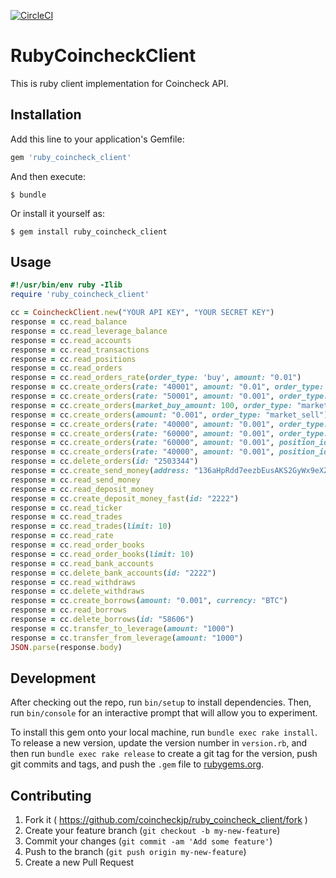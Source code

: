 [![CircleCI](https://circleci.com/gh/coincheckjp/ruby_coincheck_client.svg?style=svg)](https://circleci.com/gh/coincheckjp/ruby_coincheck_client)

# RubyCoincheckClient

This is ruby client implementation for Coincheck API.

## Installation

Add this line to your application's Gemfile:

```ruby
gem 'ruby_coincheck_client'
```

And then execute:

    $ bundle

Or install it yourself as:

    $ gem install ruby_coincheck_client

## Usage

```ruby
#!/usr/bin/env ruby -Ilib
require 'ruby_coincheck_client'

cc = CoincheckClient.new("YOUR API KEY", "YOUR SECRET KEY")
response = cc.read_balance
response = cc.read_leverage_balance
response = cc.read_accounts
response = cc.read_transactions
response = cc.read_positions
response = cc.read_orders
response = cc.read_orders_rate(order_type: 'buy', amount: "0.01")
response = cc.create_orders(rate: "40001", amount: "0.01", order_type: "buy")
response = cc.create_orders(rate: "50001", amount: "0.001", order_type: "sell")
response = cc.create_orders(market_buy_amount: 100, order_type: "market_buy")
response = cc.create_orders(amount: "0.001", order_type: "market_sell")
response = cc.create_orders(rate: "40000", amount: "0.001", order_type: "leverage_buy")
response = cc.create_orders(rate: "60000", amount: "0.001", order_type: "leverage_sell")
response = cc.create_orders(rate: "60000", amount: "0.001", position_id: "2222", order_type: "close_long")
response = cc.create_orders(rate: "40000", amount: "0.001", position_id: "2222", order_type: "close_short")
response = cc.delete_orders(id: "2503344")
response = cc.create_send_money(address: "136aHpRdd7eezbEusAKS2GyWx9eXZsEuMz", amount: "0.0005")
response = cc.read_send_money
response = cc.read_deposit_money
response = cc.create_deposit_money_fast(id: "2222")
response = cc.read_ticker
response = cc.read_trades
response = cc.read_trades(limit: 10)
response = cc.read_rate
response = cc.read_order_books
response = cc.read_order_books(limit: 10)
response = cc.read_bank_accounts
response = cc.delete_bank_accounts(id: "2222")
response = cc.read_withdraws
response = cc.delete_withdraws
response = cc.create_borrows(amount: "0.001", currency: "BTC")
response = cc.read_borrows
response = cc.delete_borrows(id: "58606")
response = cc.transfer_to_leverage(amount: "1000")
response = cc.transfer_from_leverage(amount: "1000")
JSON.parse(response.body)
```

## Development

After checking out the repo, run `bin/setup` to install dependencies. Then, run `bin/console` for an interactive prompt that will allow you to experiment.

To install this gem onto your local machine, run `bundle exec rake install`. To release a new version, update the version number in `version.rb`, and then run `bundle exec rake release` to create a git tag for the version, push git commits and tags, and push the `.gem` file to [rubygems.org](https://rubygems.org).

## Contributing

1. Fork it ( https://github.com/coincheckjp/ruby_coincheck_client/fork )
2. Create your feature branch (`git checkout -b my-new-feature`)
3. Commit your changes (`git commit -am 'Add some feature'`)
4. Push to the branch (`git push origin my-new-feature`)
5. Create a new Pull Request
